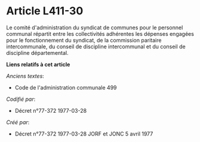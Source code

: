 # Article L411-30

Le comité d'administration du syndicat de communes pour le personnel communal répartit entre les collectivités adhérentes les
dépenses engagées pour le fonctionnement du syndicat, de la commission paritaire intercommunale, du conseil de discipline
intercommunal et du conseil de discipline départemental.

**Liens relatifs à cet article**

_Anciens textes_:

  - Code de l'administration communale 499

_Codifié par_:

  - Décret n°77-372 1977-03-28

_Créé par_:

  - Décret n°77-372 1977-03-28 JORF et JONC 5 avril 1977
